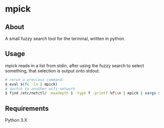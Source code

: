 # mpick

## About
A small fuzzy search tool for the terminal, written in python.

## Usage
mpick reads in a list from stdin, after using the fuzzy search to select something, that selection
is output onto stdout.

```sh
# rerun a previous command:
$ eval $(fc -ln | mpick)
# switch to another wifi-network
$ find /etc/netctl/ -maxdepth 1 -type f -printf %f\\n | mpick | xargs sudo netctl switch-to
```

## Requirements

Python 3.X
